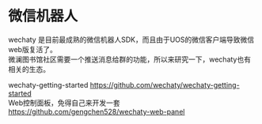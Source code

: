 # 微信机器人
wechaty 是目前最成熟的微信机器人SDK，而且由于UOS的微信客户端导致微信web版复活了。   
微澜图书馆社区需要一个推送消息给群的功能，所以来研究一下，wechaty也有相关的生态。   

wechaty-getting-started https://github.com/wechaty/wechaty-getting-started      
Web控制面板，免得自己来开发一套 https://github.com/gengchen528/wechaty-web-panel    